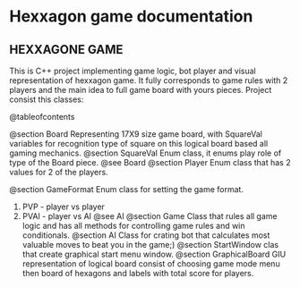 # Hexxagon game documentation

## HEXXAGONE GAME

This is C++ project implementing game logic, bot player and visual representation of hexxagon game.
It fully corresponds to game rules with 2 players and the main idea to full game board with yours pieces.
Project consist this classes:

@tableofcontents 

@section Board
Representing 17X9 size game board, with SquareVal variables for recognition type of square on this logical board based all gaming mechanics.
@section SquareVal
Enum class, it enums play role of type of the Board piece. @see Board
@section Player
Enum class that has 2 values for 2 of the players.

@section GameFormat
Enum class for setting the game format.
1. PVP - player vs player
2. PVAI - player vs AI @see AI
@section Game
Class that rules all game logic and has all methods for controlling game rules and win conditionals.
@section AI 
Class for crating bot that calculates most valuable moves to beat you in the game;)
@section StartWindow
clas that create graphical start menu window.
@section GraphicalBoard
GIU representation of logical board consist of choosing game mode menu then board of hexagons and labels with total score for players.